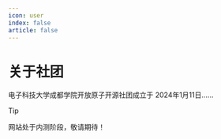 ```yaml
---
icon: user
index: false
article: false
---
```


# 关于社团

电子科技大学成都学院开放原子开源社团成立于 2024年1月11日......

> [!tip]
> 网站处于内测阶段，敬请期待！